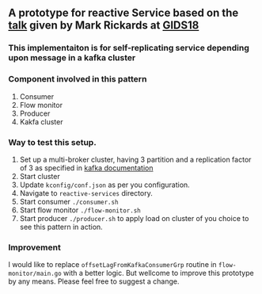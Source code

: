 ## A prototype for reactive Service based on the [talk]((github.com/wmr513/reactive)) given by Mark Rickards at [GIDS18](http://www.developermarch.com/developersummit/presentations.html#devops17)

### This implementaiton is for self-replicating service depending upon message in a kafka cluster

### Component involved in this pattern
1. Consumer
2. Flow monitor
3. Producer
4. Kakfa cluster

### Way to test this setup.
1. Set up a multi-broker cluster, having 3 partition and a replication factor of 3 as specified in [kafka documentation](https://kafka.apache.org/quickstart#quickstart_multibroker)
2. Start cluster
3. Update `kconfig/conf.json` as per you configuration.
4. Navigate to `reactive-services` directory.
5. Start consumer `./consumer.sh`
6. Start flow monitor `./flow-monitor.sh`
7. Start producer `./producer.sh` to apply load on cluster of you choice to see this pattern in action.


### Improvement
I would like to replace `offsetLagFromKafkaConsumerGrp` routine in `flow-monitor/main.go` with a better logic. But wellcome to improve this prototype by any means. Please feel free to suggest a change.